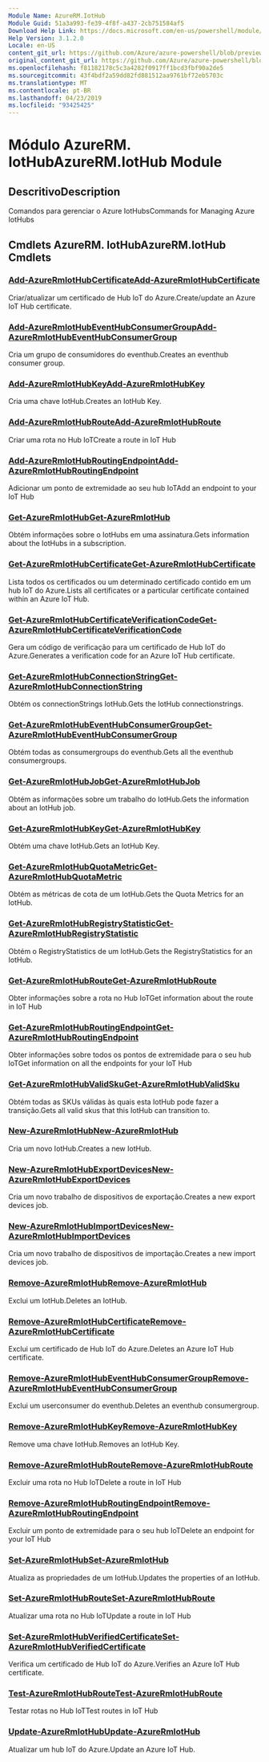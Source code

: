 ```yaml
---
Module Name: AzureRM.IotHub
Module Guid: 51a3a993-fe39-4f8f-a437-2cb751584af5
Download Help Link: https://docs.microsoft.com/en-us/powershell/module/azurerm.iothub
Help Version: 3.1.2.0
Locale: en-US
content_git_url: https://github.com/Azure/azure-powershell/blob/preview/src/ResourceManager/IotHub/Commands.IotHub/help/AzureRM.IotHub.md
original_content_git_url: https://github.com/Azure/azure-powershell/blob/preview/src/ResourceManager/IotHub/Commands.IotHub/help/AzureRM.IotHub.md
ms.openlocfilehash: f81182178c5c3a4282f0917ff1bcd3fbf90a2de5
ms.sourcegitcommit: 43f4bdf2a59dd82fd881512aa9761bf72eb5703c
ms.translationtype: MT
ms.contentlocale: pt-BR
ms.lasthandoff: 04/23/2019
ms.locfileid: "93425425"
---
```

# <span data-ttu-id="f8f60-101">Módulo AzureRM. IotHub</span><span class="sxs-lookup"><span data-stu-id="f8f60-101">AzureRM.IotHub Module</span></span>
## <span data-ttu-id="f8f60-102">Descritivo</span><span class="sxs-lookup"><span data-stu-id="f8f60-102">Description</span></span>
<span data-ttu-id="f8f60-103">Comandos para gerenciar o Azure IotHubs</span><span class="sxs-lookup"><span data-stu-id="f8f60-103">Commands for Managing Azure IotHubs</span></span>

## <span data-ttu-id="f8f60-104">Cmdlets AzureRM. IotHub</span><span class="sxs-lookup"><span data-stu-id="f8f60-104">AzureRM.IotHub Cmdlets</span></span>
### [<span data-ttu-id="f8f60-105">Add-AzureRmIotHubCertificate</span><span class="sxs-lookup"><span data-stu-id="f8f60-105">Add-AzureRmIotHubCertificate</span></span>](Add-AzureRmIotHubCertificate.md)
<span data-ttu-id="f8f60-106">Criar/atualizar um certificado de Hub IoT do Azure.</span><span class="sxs-lookup"><span data-stu-id="f8f60-106">Create/update an Azure IoT Hub certificate.</span></span>

### [<span data-ttu-id="f8f60-107">Add-AzureRmIotHubEventHubConsumerGroup</span><span class="sxs-lookup"><span data-stu-id="f8f60-107">Add-AzureRmIotHubEventHubConsumerGroup</span></span>](Add-AzureRmIotHubEventHubConsumerGroup.md)
<span data-ttu-id="f8f60-108">Cria um grupo de consumidores do eventhub.</span><span class="sxs-lookup"><span data-stu-id="f8f60-108">Creates an eventhub consumer group.</span></span>

### [<span data-ttu-id="f8f60-109">Add-AzureRmIotHubKey</span><span class="sxs-lookup"><span data-stu-id="f8f60-109">Add-AzureRmIotHubKey</span></span>](Add-AzureRmIotHubKey.md)
<span data-ttu-id="f8f60-110">Cria uma chave IotHub.</span><span class="sxs-lookup"><span data-stu-id="f8f60-110">Creates an IotHub Key.</span></span>

### [<span data-ttu-id="f8f60-111">Add-AzureRmIotHubRoute</span><span class="sxs-lookup"><span data-stu-id="f8f60-111">Add-AzureRmIotHubRoute</span></span>](Add-AzureRmIotHubRoute.md)
<span data-ttu-id="f8f60-112">Criar uma rota no Hub IoT</span><span class="sxs-lookup"><span data-stu-id="f8f60-112">Create a route in IoT Hub</span></span>

### [<span data-ttu-id="f8f60-113">Add-AzureRmIotHubRoutingEndpoint</span><span class="sxs-lookup"><span data-stu-id="f8f60-113">Add-AzureRmIotHubRoutingEndpoint</span></span>](Add-AzureRmIotHubRoutingEndpoint.md)
<span data-ttu-id="f8f60-114">Adicionar um ponto de extremidade ao seu hub IoT</span><span class="sxs-lookup"><span data-stu-id="f8f60-114">Add an endpoint to your IoT Hub</span></span>

### [<span data-ttu-id="f8f60-115">Get-AzureRmIotHub</span><span class="sxs-lookup"><span data-stu-id="f8f60-115">Get-AzureRmIotHub</span></span>](Get-AzureRmIotHub.md)
<span data-ttu-id="f8f60-116">Obtém informações sobre o IotHubs em uma assinatura.</span><span class="sxs-lookup"><span data-stu-id="f8f60-116">Gets information about the IotHubs in a subscription.</span></span>

### [<span data-ttu-id="f8f60-117">Get-AzureRmIotHubCertificate</span><span class="sxs-lookup"><span data-stu-id="f8f60-117">Get-AzureRmIotHubCertificate</span></span>](Get-AzureRmIotHubCertificate.md)
<span data-ttu-id="f8f60-118">Lista todos os certificados ou um determinado certificado contido em um hub IoT do Azure.</span><span class="sxs-lookup"><span data-stu-id="f8f60-118">Lists all certificates or a particular certificate contained within an Azure IoT Hub.</span></span> 

### [<span data-ttu-id="f8f60-119">Get-AzureRmIotHubCertificateVerificationCode</span><span class="sxs-lookup"><span data-stu-id="f8f60-119">Get-AzureRmIotHubCertificateVerificationCode</span></span>](Get-AzureRmIotHubCertificateVerificationCode.md)
<span data-ttu-id="f8f60-120">Gera um código de verificação para um certificado de Hub IoT do Azure.</span><span class="sxs-lookup"><span data-stu-id="f8f60-120">Generates a verification code for an Azure IoT Hub certificate.</span></span> 

### [<span data-ttu-id="f8f60-121">Get-AzureRmIotHubConnectionString</span><span class="sxs-lookup"><span data-stu-id="f8f60-121">Get-AzureRmIotHubConnectionString</span></span>](Get-AzureRmIotHubConnectionString.md)
<span data-ttu-id="f8f60-122">Obtém os connectionStrings IotHub.</span><span class="sxs-lookup"><span data-stu-id="f8f60-122">Gets the IotHub connectionstrings.</span></span>

### [<span data-ttu-id="f8f60-123">Get-AzureRmIotHubEventHubConsumerGroup</span><span class="sxs-lookup"><span data-stu-id="f8f60-123">Get-AzureRmIotHubEventHubConsumerGroup</span></span>](Get-AzureRmIotHubEventHubConsumerGroup.md)
<span data-ttu-id="f8f60-124">Obtém todas as consumergroups do eventhub.</span><span class="sxs-lookup"><span data-stu-id="f8f60-124">Gets all the eventhub consumergroups.</span></span>

### [<span data-ttu-id="f8f60-125">Get-AzureRmIotHubJob</span><span class="sxs-lookup"><span data-stu-id="f8f60-125">Get-AzureRmIotHubJob</span></span>](Get-AzureRmIotHubJob.md)
<span data-ttu-id="f8f60-126">Obtém as informações sobre um trabalho do IotHub.</span><span class="sxs-lookup"><span data-stu-id="f8f60-126">Gets the information about an IotHub job.</span></span>

### [<span data-ttu-id="f8f60-127">Get-AzureRmIotHubKey</span><span class="sxs-lookup"><span data-stu-id="f8f60-127">Get-AzureRmIotHubKey</span></span>](Get-AzureRmIotHubKey.md)
<span data-ttu-id="f8f60-128">Obtém uma chave IotHub.</span><span class="sxs-lookup"><span data-stu-id="f8f60-128">Gets an IotHub Key.</span></span>

### [<span data-ttu-id="f8f60-129">Get-AzureRmIotHubQuotaMetric</span><span class="sxs-lookup"><span data-stu-id="f8f60-129">Get-AzureRmIotHubQuotaMetric</span></span>](Get-AzureRmIotHubQuotaMetric.md)
<span data-ttu-id="f8f60-130">Obtém as métricas de cota de um IotHub.</span><span class="sxs-lookup"><span data-stu-id="f8f60-130">Gets the Quota Metrics for an IotHub.</span></span>

### [<span data-ttu-id="f8f60-131">Get-AzureRmIotHubRegistryStatistic</span><span class="sxs-lookup"><span data-stu-id="f8f60-131">Get-AzureRmIotHubRegistryStatistic</span></span>](Get-AzureRmIotHubRegistryStatistic.md)
<span data-ttu-id="f8f60-132">Obtém o RegistryStatistics de um IotHub.</span><span class="sxs-lookup"><span data-stu-id="f8f60-132">Gets the RegistryStatistics for an IotHub.</span></span>

### [<span data-ttu-id="f8f60-133">Get-AzureRmIotHubRoute</span><span class="sxs-lookup"><span data-stu-id="f8f60-133">Get-AzureRmIotHubRoute</span></span>](Get-AzureRmIotHubRoute.md)
<span data-ttu-id="f8f60-134">Obter informações sobre a rota no Hub IoT</span><span class="sxs-lookup"><span data-stu-id="f8f60-134">Get information about the route in IoT Hub</span></span>

### [<span data-ttu-id="f8f60-135">Get-AzureRmIotHubRoutingEndpoint</span><span class="sxs-lookup"><span data-stu-id="f8f60-135">Get-AzureRmIotHubRoutingEndpoint</span></span>](Get-AzureRmIotHubRoutingEndpoint.md)
<span data-ttu-id="f8f60-136">Obter informações sobre todos os pontos de extremidade para o seu hub IoT</span><span class="sxs-lookup"><span data-stu-id="f8f60-136">Get information on all the endpoints for your IoT Hub</span></span>

### [<span data-ttu-id="f8f60-137">Get-AzureRmIotHubValidSku</span><span class="sxs-lookup"><span data-stu-id="f8f60-137">Get-AzureRmIotHubValidSku</span></span>](Get-AzureRmIotHubValidSku.md)
<span data-ttu-id="f8f60-138">Obtém todas as SKUs válidas às quais esta IotHub pode fazer a transição.</span><span class="sxs-lookup"><span data-stu-id="f8f60-138">Gets all valid skus that this IotHub can transition to.</span></span>

### [<span data-ttu-id="f8f60-139">New-AzureRmIotHub</span><span class="sxs-lookup"><span data-stu-id="f8f60-139">New-AzureRmIotHub</span></span>](New-AzureRmIotHub.md)
<span data-ttu-id="f8f60-140">Cria um novo IotHub.</span><span class="sxs-lookup"><span data-stu-id="f8f60-140">Creates a new IotHub.</span></span>

### [<span data-ttu-id="f8f60-141">New-AzureRmIotHubExportDevices</span><span class="sxs-lookup"><span data-stu-id="f8f60-141">New-AzureRmIotHubExportDevices</span></span>](New-AzureRmIotHubExportDevices.md)
<span data-ttu-id="f8f60-142">Cria um novo trabalho de dispositivos de exportação.</span><span class="sxs-lookup"><span data-stu-id="f8f60-142">Creates a new export devices job.</span></span>

### [<span data-ttu-id="f8f60-143">New-AzureRmIotHubImportDevices</span><span class="sxs-lookup"><span data-stu-id="f8f60-143">New-AzureRmIotHubImportDevices</span></span>](New-AzureRmIotHubImportDevices.md)
<span data-ttu-id="f8f60-144">Cria um novo trabalho de dispositivos de importação.</span><span class="sxs-lookup"><span data-stu-id="f8f60-144">Creates a new import devices job.</span></span>

### [<span data-ttu-id="f8f60-145">Remove-AzureRmIotHub</span><span class="sxs-lookup"><span data-stu-id="f8f60-145">Remove-AzureRmIotHub</span></span>](Remove-AzureRmIotHub.md)
<span data-ttu-id="f8f60-146">Exclui um IotHub.</span><span class="sxs-lookup"><span data-stu-id="f8f60-146">Deletes an IotHub.</span></span>

### [<span data-ttu-id="f8f60-147">Remove-AzureRmIotHubCertificate</span><span class="sxs-lookup"><span data-stu-id="f8f60-147">Remove-AzureRmIotHubCertificate</span></span>](Remove-AzureRmIotHubCertificate.md)
<span data-ttu-id="f8f60-148">Exclui um certificado de Hub IoT do Azure.</span><span class="sxs-lookup"><span data-stu-id="f8f60-148">Deletes an Azure IoT Hub certificate.</span></span>

### [<span data-ttu-id="f8f60-149">Remove-AzureRmIotHubEventHubConsumerGroup</span><span class="sxs-lookup"><span data-stu-id="f8f60-149">Remove-AzureRmIotHubEventHubConsumerGroup</span></span>](Remove-AzureRmIotHubEventHubConsumerGroup.md)
<span data-ttu-id="f8f60-150">Exclui um userconsumer do eventhub.</span><span class="sxs-lookup"><span data-stu-id="f8f60-150">Deletes an eventhub consumergroup.</span></span>

### [<span data-ttu-id="f8f60-151">Remove-AzureRmIotHubKey</span><span class="sxs-lookup"><span data-stu-id="f8f60-151">Remove-AzureRmIotHubKey</span></span>](Remove-AzureRmIotHubKey.md)
<span data-ttu-id="f8f60-152">Remove uma chave IotHub.</span><span class="sxs-lookup"><span data-stu-id="f8f60-152">Removes an IotHub Key.</span></span>

### [<span data-ttu-id="f8f60-153">Remove-AzureRmIotHubRoute</span><span class="sxs-lookup"><span data-stu-id="f8f60-153">Remove-AzureRmIotHubRoute</span></span>](Remove-AzureRmIotHubRoute.md)
<span data-ttu-id="f8f60-154">Excluir uma rota no Hub IoT</span><span class="sxs-lookup"><span data-stu-id="f8f60-154">Delete a route in IoT Hub</span></span>

### [<span data-ttu-id="f8f60-155">Remove-AzureRmIotHubRoutingEndpoint</span><span class="sxs-lookup"><span data-stu-id="f8f60-155">Remove-AzureRmIotHubRoutingEndpoint</span></span>](Remove-AzureRmIotHubRoutingEndpoint.md)
<span data-ttu-id="f8f60-156">Excluir um ponto de extremidade para o seu hub IoT</span><span class="sxs-lookup"><span data-stu-id="f8f60-156">Delete an endpoint for your IoT Hub</span></span>

### [<span data-ttu-id="f8f60-157">Set-AzureRmIotHub</span><span class="sxs-lookup"><span data-stu-id="f8f60-157">Set-AzureRmIotHub</span></span>](Set-AzureRmIotHub.md)
<span data-ttu-id="f8f60-158">Atualiza as propriedades de um IotHub.</span><span class="sxs-lookup"><span data-stu-id="f8f60-158">Updates the properties of an IotHub.</span></span>

### [<span data-ttu-id="f8f60-159">Set-AzureRmIotHubRoute</span><span class="sxs-lookup"><span data-stu-id="f8f60-159">Set-AzureRmIotHubRoute</span></span>](Set-AzureRmIotHubRoute.md)
<span data-ttu-id="f8f60-160">Atualizar uma rota no Hub IoT</span><span class="sxs-lookup"><span data-stu-id="f8f60-160">Update a route in IoT Hub</span></span>

### [<span data-ttu-id="f8f60-161">Set-AzureRmIotHubVerifiedCertificate</span><span class="sxs-lookup"><span data-stu-id="f8f60-161">Set-AzureRmIotHubVerifiedCertificate</span></span>](Set-AzureRmIotHubVerifiedCertificate.md)
<span data-ttu-id="f8f60-162">Verifica um certificado de Hub IoT do Azure.</span><span class="sxs-lookup"><span data-stu-id="f8f60-162">Verifies an Azure IoT Hub certificate.</span></span> 

### [<span data-ttu-id="f8f60-163">Test-AzureRmIotHubRoute</span><span class="sxs-lookup"><span data-stu-id="f8f60-163">Test-AzureRmIotHubRoute</span></span>](Test-AzureRmIotHubRoute.md)
<span data-ttu-id="f8f60-164">Testar rotas no Hub IoT</span><span class="sxs-lookup"><span data-stu-id="f8f60-164">Test routes in IoT Hub</span></span>

### [<span data-ttu-id="f8f60-165">Update-AzureRmIotHub</span><span class="sxs-lookup"><span data-stu-id="f8f60-165">Update-AzureRmIotHub</span></span>](Update-AzureRmIotHub.md)
<span data-ttu-id="f8f60-166">Atualizar um hub IoT do Azure.</span><span class="sxs-lookup"><span data-stu-id="f8f60-166">Update an Azure IoT Hub.</span></span>

